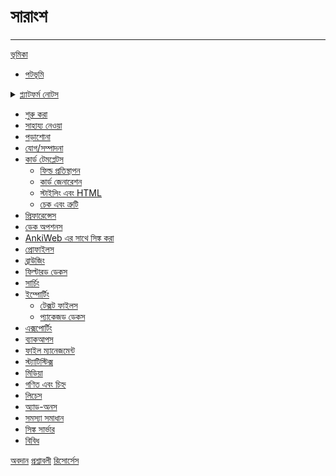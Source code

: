 # সারাংশ

___

 [ভূমিকা](intro.md)

- [পটভূমি](background.md)
<details>
<summary><a href="platform/intro.md">প্ল্যাটফর্ম নোটস</a> </summary>
  <ul>
  <li><a href="platform/windows/intro.md">Windows</a>
    <ul>
      <li><a href="platform/windows/installing.md">ইনস্টল এবং আপগ্রেড</a></li>
      <li><a href="platform/windows/installation-issues.md">ইনস্টলেশনের সমস্যা</a></li>
      <li><a href="platform/windows/startup-issues.md">স্টার্টআপ সমস্যা</a></li>
      <li><a href="platform/windows/display-issues.md">ডিসপ্লে সমস্যা</a></li>
      <li><a href="platform/windows/copy-and-paste.md">কপি এবং পেস্ট সমস্যা</a></li>
      <li><a href="platform/windows/text-size.md">টেক্সট সাইজ</a></li>
      <li><a href="platform/windows/permission-problems.md">অনুমতি সমস্যা</a></li>
    </ul>
  </li>
  <li><a href="platform/mac/intro.md">macOS</a>
    <ul>
      <li><a href="platform/mac/installing.md">ইনস্টল এবং আপগ্রেড</a></li>
      <li><a href="platform/mac/display-issues.md">ডিসপ্লে সমস্যা</a></li>
    </ul>
  </li>
  <li><a href="platform/linux/intro.md">Linux</a>
    <ul>
      <li><a href="platform/linux/installing.md">ইনস্টল এবং আপগ্রেড</a></li>
      <li><a href="platform/linux/missing-libraries.md">অনুপস্থিত লাইব্রেরি</a></li>
      <li><a href="platform/linux/display-issues.md">ডিসপ্লে সমস্যা</a></li>
      <li><a href="platform/linux/blank-window.md">ফাঁকা মেইন উইন্ডো</a></li>
      <li><a href="platform/linux/distro-packages.md">Linux ডিস্ট্রো প্যাকেজেস</a></li>
      <li><a href="platform/linux/gtk-theme.md">ভুল GTK থিম</a></li>
      <li><a href="platform/linux/wayland.md">Wayland</a></li>
      <li><a href="platform/linux/input-methods.md">ইনপুট মেথডস</a></li>
    </ul>
  </li>
</ul>
</details>

- [শুরু করা](getting-started.md)
- [সাহায্য নেওয়া](getting-help.md)
- [পড়াশোনা](studying.md)
- [যোগ/সম্পাদনা](editing.md)
- [কার্ড টেমপ্লেটস](templates/intro.md)
  - [ফিল্ড প্রতিস্থাপন](templates/fields.md)
  - [কার্ড জেনারেশন](templates/generation.md)
  - [স্টাইলিং এবং HTML](templates/styling.md)
  - [চেক এবং ত্রুটি](templates/errors.md)
- [প্রিফারেন্সেস](preferences.md)
- [ডেক অপশনস](deck-options.md)
- [AnkiWeb এর সাথে সিঙ্ক করা](syncing.md)
- [প্রোফাইলস](profiles.md)
- [ব্রাউজিং](browsing.md)
- [ফিল্টারড ডেকস](filtered-decks.md)
- [সার্চিং](searching.md)
- [ইম্পোর্টিং](importing/intro.md)
  - [টেক্সট ফাইলস](importing/text-files.md)
  - [প্যাকেজড ডেকস](importing/packaged-decks.md)
- [এক্সপোর্টিং](exporting.md)
- [ব্যাকআপস](backups.md)
- [ফাইল ম্যানেজমেন্ট](files.md)
- [স্ট্যাটিস্টিক্স](stats.md)
- [মিডিয়া](media.md)
- [গণিত এবং চিহ্ন](math.md)
- [লিচেস](leeches.md)
- [অ্যাড-অনস](addons.md)
- [সমস্যা সমাধান](troubleshooting.md)
- [সিঙ্ক সার্ভার](sync-server.md)
- [বিবিধ](misc.md)

[অবদান](contrib.md)
[প্রশ্নাবলী](faqs.md)
[রিসোর্সেস](resources.md)
